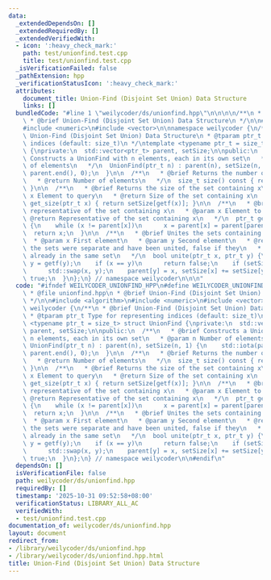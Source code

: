 ```yaml
---
data:
  _extendedDependsOn: []
  _extendedRequiredBy: []
  _extendedVerifiedWith:
  - icon: ':heavy_check_mark:'
    path: test/unionfind.test.cpp
    title: test/unionfind.test.cpp
  _isVerificationFailed: false
  _pathExtension: hpp
  _verificationStatusIcon: ':heavy_check_mark:'
  attributes:
    document_title: Union-Find (Disjoint Set Union) Data Structure
    links: []
  bundledCode: "#line 1 \"weilycoder/ds/unionfind.hpp\"\n\n\n\n/**\n * @file unionfind.hpp\n\
    \ * @brief Union-Find (Disjoint Set Union) Data Structure\n */\n\n#include <algorithm>\n\
    #include <numeric>\n#include <vector>\n\nnamespace weilycoder {\n/**\n * @brief\
    \ Union-Find (Disjoint Set Union) Data Structure\n * @tparam ptr_t Type for representing\
    \ indices (default: size_t)\n */\ntemplate <typename ptr_t = size_t> struct UnionFind\
    \ {\nprivate:\n  std::vector<ptr_t> parent, setSize;\n\npublic:\n  /**\n   * @brief\
    \ Constructs a UnionFind with n elements, each in its own set\n   * @param n Number\
    \ of elements\n   */\n  UnionFind(ptr_t n) : parent(n), setSize(n, 1) {\n    std::iota(parent.begin(),\
    \ parent.end(), 0);\n  }\n\n  /**\n   * @brief Returns the number of elements\n\
    \   * @return Number of elements\n   */\n  size_t size() const { return parent.size();\
    \ }\n\n  /**\n   * @brief Returns the size of the set containing x\n   * @param\
    \ x Element to query\n   * @return Size of the set containing x\n   */\n  size_t\
    \ get_size(ptr_t x) { return setSize[getf(x)]; }\n\n  /**\n   * @brief Finds the\
    \ representative of the set containing x\n   * @param x Element to find\n   *\
    \ @return Representative of the set containing x\n   */\n  ptr_t getf(ptr_t x)\
    \ {\n    while (x != parent[x])\n      x = parent[x] = parent[parent[x]];\n  \
    \  return x;\n  }\n\n  /**\n   * @brief Unites the sets containing x and y\n \
    \  * @param x First element\n   * @param y Second element\n   * @return True if\
    \ the sets were separate and have been united, false if they\n   *         were\
    \ already in the same set\n   */\n  bool unite(ptr_t x, ptr_t y) {\n    x = getf(x),\
    \ y = getf(y);\n    if (x == y)\n      return false;\n    if (setSize[x] < setSize[y])\n\
    \      std::swap(x, y);\n    parent[y] = x, setSize[x] += setSize[y];\n    return\
    \ true;\n  }\n};\n} // namespace weilycoder\n\n\n"
  code: "#ifndef WEILYCODER_UNIONFIND_HPP\n#define WEILYCODER_UNIONFIND_HPP\n\n/**\n\
    \ * @file unionfind.hpp\n * @brief Union-Find (Disjoint Set Union) Data Structure\n\
    \ */\n\n#include <algorithm>\n#include <numeric>\n#include <vector>\n\nnamespace\
    \ weilycoder {\n/**\n * @brief Union-Find (Disjoint Set Union) Data Structure\n\
    \ * @tparam ptr_t Type for representing indices (default: size_t)\n */\ntemplate\
    \ <typename ptr_t = size_t> struct UnionFind {\nprivate:\n  std::vector<ptr_t>\
    \ parent, setSize;\n\npublic:\n  /**\n   * @brief Constructs a UnionFind with\
    \ n elements, each in its own set\n   * @param n Number of elements\n   */\n \
    \ UnionFind(ptr_t n) : parent(n), setSize(n, 1) {\n    std::iota(parent.begin(),\
    \ parent.end(), 0);\n  }\n\n  /**\n   * @brief Returns the number of elements\n\
    \   * @return Number of elements\n   */\n  size_t size() const { return parent.size();\
    \ }\n\n  /**\n   * @brief Returns the size of the set containing x\n   * @param\
    \ x Element to query\n   * @return Size of the set containing x\n   */\n  size_t\
    \ get_size(ptr_t x) { return setSize[getf(x)]; }\n\n  /**\n   * @brief Finds the\
    \ representative of the set containing x\n   * @param x Element to find\n   *\
    \ @return Representative of the set containing x\n   */\n  ptr_t getf(ptr_t x)\
    \ {\n    while (x != parent[x])\n      x = parent[x] = parent[parent[x]];\n  \
    \  return x;\n  }\n\n  /**\n   * @brief Unites the sets containing x and y\n \
    \  * @param x First element\n   * @param y Second element\n   * @return True if\
    \ the sets were separate and have been united, false if they\n   *         were\
    \ already in the same set\n   */\n  bool unite(ptr_t x, ptr_t y) {\n    x = getf(x),\
    \ y = getf(y);\n    if (x == y)\n      return false;\n    if (setSize[x] < setSize[y])\n\
    \      std::swap(x, y);\n    parent[y] = x, setSize[x] += setSize[y];\n    return\
    \ true;\n  }\n};\n} // namespace weilycoder\n\n#endif\n"
  dependsOn: []
  isVerificationFile: false
  path: weilycoder/ds/unionfind.hpp
  requiredBy: []
  timestamp: '2025-10-31 09:52:58+08:00'
  verificationStatus: LIBRARY_ALL_AC
  verifiedWith:
  - test/unionfind.test.cpp
documentation_of: weilycoder/ds/unionfind.hpp
layout: document
redirect_from:
- /library/weilycoder/ds/unionfind.hpp
- /library/weilycoder/ds/unionfind.hpp.html
title: Union-Find (Disjoint Set Union) Data Structure
---
```


